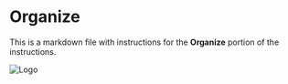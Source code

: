 # Organize

This is a markdown file with instructions for the **Organize** portion of the instructions.

![Logo](./media/logo192.png)